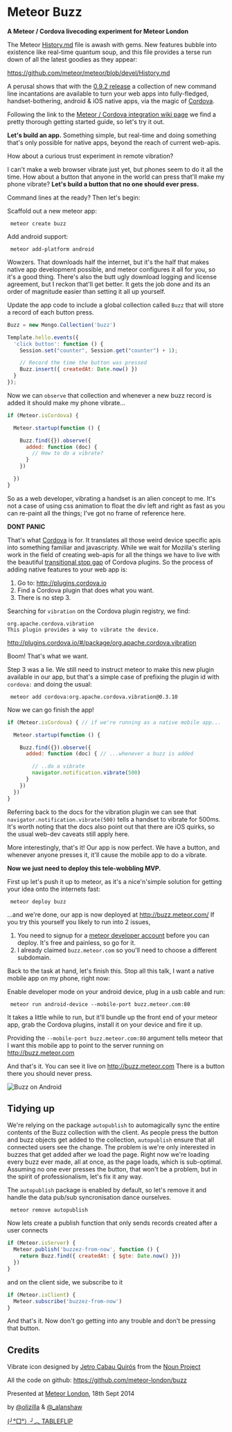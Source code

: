 # Meteor Buzz

**A Meteor / Cordova livecoding experiment for Meteor London**

The Meteor [History.md][1] file is awash with gems. New features bubble into
existence like real-time quantum soup, and this file provides a terse run down
of all the latest goodies as they appear:

https://github.com/meteor/meteor/blob/devel/History.md

A perusal shows that with the [0.9.2 release](https://github.com/meteor/meteor/blob/devel/History.md#v092)
a collection of new command line incantations are available to turn your web
apps into fully-fledged, handset-bothering, android & iOS native apps, via the
magic of [Cordova][2].

Following the link to the [Meteor / Cordova integration wiki page][3] we find a
pretty thorough getting started guide, so let's try it out.

**Let's build an app.** Something simple, but real-time and doing something
that's only possible for native apps, beyond the reach of current web-apis.

How about a curious trust experiment in remote vibration?

I can't make a web browser vibrate just yet, but phones seem to do it all the
time. How about a button that anyone in the world can press that'll make my phone
vibrate? **Let's build a button that no one should ever press.**

Command lines at the ready? Then let's begin:

Scaffold out a new meteor app:
```
 meteor create buzz
```

Add android support:
```
 meteor add-platform android
```

Wowzers. That downloads half the internet, but it's the half that makes native
app development possible, and meteor configures it all for you, so it's a good
thing. There's also the butt ugly download logging and license agreement, but I
reckon that'll get better. It gets the job done and its an order of magnitude
easier than setting it all up yourself.

Update the app code to include a global collection called `Buzz` that will store
a record of each button press.

```javascript
Buzz = new Mongo.Collection('buzz')

Template.hello.events({
  'click button': function () {
    Session.set("counter", Session.get("counter") + 1);

    // Record the time the button was pressed
    Buzz.insert({ createdAt: Date.now() })
  }
});
```

Now we can `observe` that collection and whenever a new buzz record is added
it should make my phone vibrate...

```javascript
if (Meteor.isCordova) {

  Meteor.startup(function () {

    Buzz.find({}).observe({
      added: function (doc) {
        // How to do a vibrate?
      }
    })

  })
}
```

So as a web developer, vibrating a handset is an alien concept to me. It's not a
case of using css animation to float the div left and right as fast as you can
re-paint all the things; I've got no frame of reference here.

**DONT PANIC**

That's what [Cordova][2] is for. It translates all those weird device specific
apis into something familiar and javascripty. While we wait for Mozilla's
sterling work in the field of creating web-apis for all the things we have to
live with the beautiful [transitional stop gap][5] of Cordova plugins. So the
process of adding native features to your web app is:

1. Go to: http://plugins.cordova.io
2. Find a Cordova plugin that does what you want.
3. There is no step 3.

Searching for `vibration` on the Cordova plugin registry, we find:

```
org.apache.cordova.vibration
This plugin provides a way to vibrate the device.
```
http://plugins.cordova.io/#/package/org.apache.cordova.vibration

Boom! That's what we want.

Step 3 was a lie. We still need to instruct meteor to make this new plugin
available in our app, but that's a simple case of prefixing the
plugin id with `cordova:` and doing the usual:

```
 meteor add cordova:org.apache.cordova.vibration@0.3.10
```

Now we can go finish the app!

```javascript
if (Meteor.isCordova) { // if we're running as a native mobile app...

  Meteor.startup(function () {

    Buzz.find({}).observe({
      added: function (doc) { // ...whenever a buzz is added

        // ..do a vibrate
        navigator.notification.vibrate(500)
      }
    })
  })
}
```

Referring back to the docs for the vibration plugin we can see that
`navigator.notification.vibrate(500)` tells a handset to vibrate for 500ms. It's
worth noting that the docs also point out that there are iOS quirks, so the usual
web-dev caveats still apply here.

More interestingly, that's it! Our app is now perfect. We have a button, and
whenever anyone presses it, it'll cause the mobile app to do a vibrate.

**Now we just need to deploy this tele-wobbling MVP.**

First up let's push it up to meteor, as it's a nice'n'simple solution for
getting your idea onto the internets fast:

```
 meteor deploy buzz
```

...and we're done, our app is now deployed at http://buzz.meteor.com/
If you try this yourself you likely to run into 2 issues,

1. You need to signup for a [meteor developer account](6) before you can deploy. It's free and painless, so go for it.
2. I already claimed `buzz.meteor.com` so you'll need to choose a different subdomain.

Back to the task at hand, let's finish this. Stop all this talk, I want a native
mobile app on my phone, right now:

Enable developer mode on your android device, plug in a usb cable and run:

```
 meteor run android-device --mobile-port buzz.meteor.com:80
```

It takes a little while to run, but it'll bundle up the front end of your meteor
app, grab the Cordova plugins, install it on your device and fire it up.

Providing the `--mobile-port buzz.meteor.com:80` argument tells meteor that I
want this mobile app to point to the server running on http://buzz.meteor.com

And that's it. You can see it live on http://buzz.meteor.com
There is a button there you should never press.


![Buzz on Android](https://cloud.githubusercontent.com/assets/58871/4338257/6c1fbb4e-4017-11e4-8744-20b55f0f00f5.png)

## Tidying up

We're relying on the package `autopublish` to automagically sync the entire contents of the Buzz collection with the client.
As people press the button and buzz objects get added to the collection, `autopublish` ensure that all connected users see the change.
The problem is we're only interested in buzzes that get added after we load the page. Right now we're loading every buzz ever made, all at once, as the page loads, which is sub-optimal.
Assuming no one ever presses the button, that won't be a problem, but in the spirit of professionalism, let's fix it any way.


The `autopublish` package is enabled by default, so let's remove it and handle the data pub/sub syncronisation dance ourselves.

```shell
 meteor remove autopublish
```

Now lets create a publish function that only sends records created after a user connects

```javascript
if (Meteor.isServer) {
  Meteor.publish('buzzez-from-now', function () {
    return Buzz.find({ createdAt: { $gte: Date.now() }})
  })
}
```

and on the client side, we subscribe to it

```javascript
if (Meteor.isClient) {
  Meteor.subscribe('buzzez-from-now')
}
```

And that's it. Now don't go getting into any trouble and don't be pressing that button.

## Credits

Vibrate icon designed by <a href="http://www.thenounproject.com/Jetro">Jetro Cabau Quirós</a> from the <a href="http://www.thenounproject.com">Noun Project</a>

All the code on github: https://github.com/meteor-london/buzz

Presented at [Meteor London][7], 18th Sept 2014

by [@olizilla][8] & [@_alanshaw][9]

[(╯°□°）╯︵ TABLEFLIP](http://tableflip.io/)

[1]: https://github.com/meteor/meteor/blob/devel/History.md
[2]: http://cordova.apache.org/
[3]: https://github.com/meteor/meteor/wiki/Meteor-Cordova-Phonegap-integration
[5]: http://phonegap.com/2012/05/09/phonegap-beliefs-goals-and-philosophy/ "The ultimate purpose of PhoneGap is to cease to exist."
[6]: https://www.meteor.com/blog/2014/02/25/meteor-developer-accounts
[7]: http://www.meetup.com/Meteor-London/
[8]: https://twitter.com/olizilla
[9]: https://twitter.com/_alanshaw
